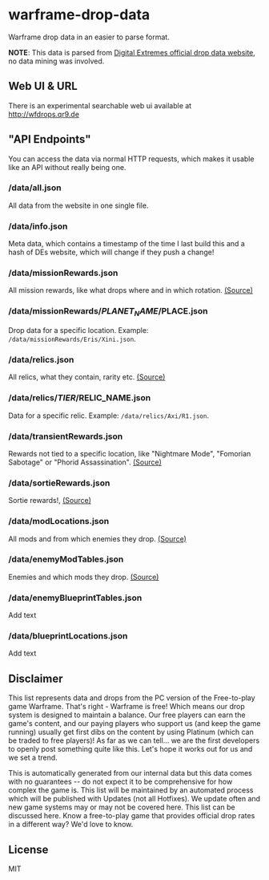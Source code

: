 # warframe-drop-data

Warframe drop data in an easier to parse format.

**NOTE**: This data is parsed from [Digital Extremes official drop data website](https://n8k6e2y6.ssl.hwcdn.net/repos/hnfvc0o3jnfvc873njb03enrf56.html), no data mining was involved.

## Web UI & URL

There is an experimental searchable web ui available at http://wfdrops.qr9.de

## "API Endpoints"

You can access the data via normal HTTP requests, which makes it usable like an API without really being one.

### /data/all.json

All data from the website in one single file.

### /data/info.json

Meta data, which contains a timestamp of the time I last build this and a hash of DEs website, which will change if they push a change!

### /data/missionRewards.json

All mission rewards, like what drops where and in which rotation. [(Source)](https://n8k6e2y6.ssl.hwcdn.net/repos/hnfvc0o3jnfvc873njb03enrf56.html#missionRewards)

### /data/missionRewards/$PLANET_NAME/$PLACE.json

Drop data for a specific location. Example: ```/data/missionRewards/Eris/Xini.json```.

### /data/relics.json

All relics, what they contain, rarity etc. [(Source)](https://n8k6e2y6.ssl.hwcdn.net/repos/hnfvc0o3jnfvc873njb03enrf56.html#relicRewards)

### /data/relics/$TIER/$RELIC_NAME.json

Data for a specific relic. Example: ```/data/relics/Axi/R1.json```.

### /data/transientRewards.json

Rewards not tied to a specific location, like "Nightmare Mode", "Fomorian Sabotage" or "Phorid Assassination". [(Source)](https://n8k6e2y6.ssl.hwcdn.net/repos/hnfvc0o3jnfvc873njb03enrf56.html#transientRewards)

### /data/sortieRewards.json

Sortie rewards!, [(Source)](https://n8k6e2y6.ssl.hwcdn.net/repos/hnfvc0o3jnfvc873njb03enrf56.html#sortieRewards)

### /data/modLocations.json

All mods and from which enemies they drop. [(Source)](https://n8k6e2y6.ssl.hwcdn.net/repos/hnfvc0o3jnfvc873njb03enrf56.html#modLocations)

### /data/enemyModTables.json

Enemies and which mods they drop. [(Source)](https://n8k6e2y6.ssl.hwcdn.net/repos/hnfvc0o3jnfvc873njb03enrf56.html#enemyModTables)

### /data/enemyBlueprintTables.json

Add text

### /data/blueprintLocations.json

Add text

## Disclaimer

This list represents data and drops from the PC version of the Free-to-play game Warframe.
That's right - Warframe is free! Which means our drop system is designed to maintain a balance. Our free players can earn the game's content, and our paying players who support us (and keep the game running) usually get first dibs on the content by using Platinum (which can be traded to free players)!
As far as we can tell... we are the first developers to openly post something quite like this. Let's hope it works out for us and we set a trend.

This is automatically generated from our internal data but this data comes with no guarantees -- do not expect it to be comprehensive for how complex the game is.
This list will be maintained by an automated process which will be published with Updates (not all Hotfixes). We update often and new game systems may or may not be covered here.
This list can be discussed here. Know a free-to-play game that provides official drop rates in a different way? We'd love to know.

## License

MIT